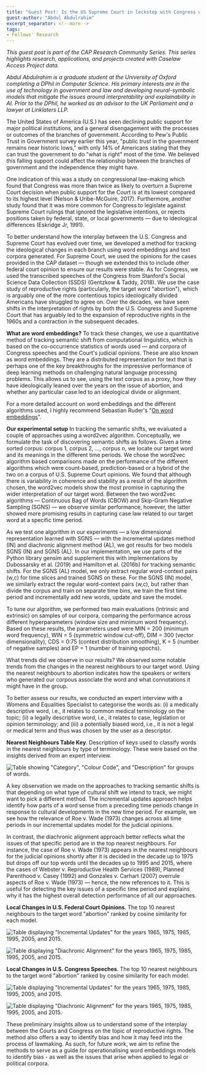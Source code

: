 ```yaml
---
title: "Guest Post: Is the US Supreme Court in lockstep with Congress when it comes to abortion?"
guest-author: "Abdul Abdulrahim"
excerpt_separator: <!--more-->
tags:
- Fellows' Research
---
```

*This guest post is part of the CAP Research Community Series. This series highlights research, applications, and projects created with Caselaw Access Project data.*

*Abdul Abdulrahim is a graduate student at the University of Oxford completing a DPhil in Computer Science. His primary interests are in the use of technology in government and law and developing neural-symbolic models that mitigate the issues around interpretability and explainability in AI. Prior to the DPhil, he worked as an advisor to the UK Parliament and a lawyer at Linklaters LLP.*

The United States of America (U.S.) has seen declining public support for major political institutions, and a general disengagement with the processes or outcomes of the branches of government. According to Pew's Public Trust in Government survey earlier this year, "public trust in the government remains near historic lows," with only 14% of Americans stating that they can trust the government to do "what is right" most of the time. We believed this falling support could affect the relationship between the branches of government and the independence they might have. 

<!--more-->

One indication of this was a study on congressional law-making which found that Congress was more than twice as likely to overturn a Supreme Court decision when public support for the Court is at its lowest compared to its highest level (Nelson & Uribe-McGuire, 2017). Furthermore, another study found that it was more common for Congress to legislate against Supreme Court rulings that ignored the legislative intentions, or rejects positions taken by federal, state, or local governments — due to ideological differences (Eskridge Jr, 1991).

To better understand how the interplay between the U.S. Congress and Supreme Court has evolved over time, we developed a method for tracking the ideological changes in each branch using word embeddings and text corpora generated. For Supreme Court, we used the opinions for the cases provided in the CAP dataset — though we extended this to include other federal court opinion to ensure our results were stable. As for Congress, we used the transcribed speeches of the Congress from Stanford's Social Science Data Collection (SSDS) (Gentzkow & Taddy, 2018). We use the case study of reproductive rights (particularly, the target word "abortion"), which is arguably one of the more contentious topics ideologically divided Americans have struggled to agree on. Over the decades, we have seen shifts in the interpretation of rights by both the U.S. Congress and Supreme Court that has arguably led to the expansion of reproductive rights in the 1960s and a contraction in the subsequent decades. 

**What are word embeddings?**
To track these changes, we use a quantitative method of tracking semantic shift from computational linguistics, which is based on the co-occurrence statistics of words used — and corpora of Congress speeches and the Court's judicial opinions. These are also known as word embeddings. They are a distributed representation for text that is perhaps one of the key breakthroughs for the impressive performance of deep learning methods on challenging natural language processing problems. This allows us to see, using the text corpus as a proxy, how they have ideologically leaned over the years on the issue of abortion, and whether any particular case led to an ideological divide or alignment.

For a more detailed account on word embeddings and the different algorithms used, I highly recommend Sebastian Ruder's "[On word embeddings](http://ruder.io/word-embeddings-1/)".

**Our experimental setup**
In tracking the semantic shifts, we evaluated a couple of approaches using a word2vec algorithm. Conceptually, we formulate the task of discovering semantic shifts as follows. Given a time sorted corpus: corpus 1, corpus 2, ..., corpus n, we locate our target word and its meanings in the different time periods. We chose the word2vec algorithm based comparisons made on the performance of the different algorithms which were count-based, prediction-based or a hybrid of the two on a corpus of U.S. Supreme Court opinions. We found that although there is variability in coherence and stability as a result of the algorithm chosen, the word2vec models show the most promise in capturing the wider interpretation of our target word. Between the two word2vec algorithms — Continuous Bag of Words (CBOW) and Skip-Gram Negative Sampling (SGNS) — we observe similar performance, however, the latter showed more promising results in capturing case law related to our target word at a specific time period.

As we test one algorithm in our experiments — a low dimensional representation learned with SGNS — with the incremental updates method (IN) and diachronic alignment method (AL), we got results for two models SGNS (IN) and SGNS (AL). In our implementation, we use parts of the Python library gensim and supplement this with implementations by Dubossarsky et al. (2019) and Hamilton et al. (2016b) for tracking semantic shifts. For the SGNS (AL) model, we only extract regular word-context pairs (w,c) for time slices and trained SGNS on these. For the SGNS (IN) model, we similarly extract the regular word-context pairs (w,c), but rather than divide the corpus and train on separate time bins, we train the first time period and incrementally add new words, update and save the model. 

To tune our algorithm, we performed two main evaluations (intrinsic and extrinsic) on samples of our corpora, comparing the performance across different hyperparameters (window size and minimum word frequency). Based on these results, the parameters used were MIN = 200 (minimum word frequency), WIN = 5 (symmetric window cut-off), DIM = 300 (vector dimensionality), CDS = 0:75 (context distribution smoothing), K = 5 (number of negative samples) and EP = 1 (number of training epochs). 

What trends did we observe in our results?
We observed some notable trends from the changes in the nearest neighbours to our target word. Using the nearest neighbours to abortion indicates how the speakers or writers who generated our corpous associate the word and what connotations it might have in the group. 

To better assess our results, we conducted an expert interview with a Womens and Equalities Specialist to categorise the words as: (i) a medically descriptive word, i.e., it relates to common medical terminology on the topic; (ii) a legally descriptive word, i.e., it relates to case, legislation or opinion terminology; and (iii) a potentially biased word, i.e., it is not a legal or medical term and thus was chosen by the user as a descriptor.

**Nearest Neighbours Table Key**. Description of keys used to classify words in the nearest neighbours by type of terminology. These were based on the insights derived from an expert interview.

![Table showing "Category", "Colour Code", and "Description" for groups of words.](https://lil-blog-media.s3.amazonaws.com/Figure1.png)

A key observation we made on the approaches to tracking semantic shifts is that depending on what type of cultural shift we intend to track, we might want to pick a different method. The incremental updates approach helps identify how parts of a word sense from a preceding time periods change in response to cultural developments in the new time period. For example, we see how the relevance of Roe v. Wade (1973) changes across all time periods in our incremental updates model for the judicial opinions. 

In contrast, the diachronic alignment approach better reflects what the issues of that specific period are in the top nearest neighbours. For instance, the case of Roe v. Wade (1973) appears in the nearest neighbours for the judicial opinions shortly after it is decided in the decade up to 1975 but drops off our top words until the decades up to 1995 and 2015, where the cases of Webster v. Reproductive Health Services (1989), Planned Parenthood v. Casey (1992) and Gonzales v. Carhart (2007) overrule aspects of Roe v. Wade (1973) — hence, the new references to it. This is useful for detecting the key issues of a specific time period and explains why it has the highest overall detection performance of all our approaches.

**Local Changes in U.S. Federal Court Opinions**. The top 10 nearest neighbours to the target word "abortion" ranked by cosine similarity for each model.

![Table displaying "Incremental Updates" for the years 1965, 1975, 1985, 1995, 2005, and 2015.](https://lil-blog-media.s3.amazonaws.com/Figure2.png)

![Table displaying "Diachronic Alignment" for the years 1965, 1975, 1985, 1995, 2005, and 2015.](https://lil-blog-media.s3.amazonaws.com/Figure3.png)

**Local Changes in U.S. Congress Speeches**. The top 10 nearest neighbours to the target word "abortion" ranked by cosine similarity for each model.

![Table displaying "Incremental Updates" for the years 1965, 1975, 1985, 1995, 2005, and 2015.](https://lil-blog-media.s3.amazonaws.com/Figure4.png)

![Table displaying "Diachronic Alignment" for the years 1965, 1975, 1985, 1995, 2005, and 2015.](https://lil-blog-media.s3.amazonaws.com/Figure5.png)

These preliminary insights allow us to understand some of the interplay between the Courts and Congress on the topic of reproductive rights. The method also offers a way to identify bias and how it may feed into the process of lawmaking. As such, for future work, we aim to refine the methods to serve as a guide for operationalising word embeddings models to identify bias - as well as the issues that arise when applied to legal or political corpora.
